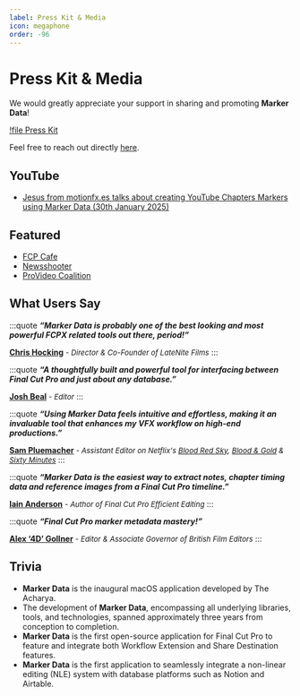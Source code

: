 ```yaml
---
label: Press Kit & Media
icon: megaphone
order: -96
---
```


# Press Kit & Media

We would greatly appreciate your support in sharing and promoting **Marker Data**!

[!file Press Kit](https://github.com/TheAcharya/MarkerData/raw/main/Press%20Kit/press-kit.zip)

Feel free to reach out directly [here](https://theacharya.co/contact).

## YouTube

- [Jesus from motionfx.es talks about creating YouTube Chapters Markers using Marker Data (30th January 2025)](https://www.youtube.com/watch?v=7YNVUjlDhMo)

## Featured

- [FCP Cafe](https://fcp.cafe/ecosystem/tools/#marker-data)
- [Newsshooter](https://www.newsshooter.com/2024/07/10/marker-data-for-final-cut-pro/)
- [ProVideo Coalition](https://www.provideocoalition.com/marker-data-a-quick-look/)

## What Users Say

<style>
	.quote {
		text-align: left;
		color: #FFFFFF;
		border-radius: 10px;
		background-color: #000000;
		border: 2px solid #000000;
		padding-top: 20px;
		padding-left: 20px;
		padding-right: 20px;
		margin-bottom: 20px;
	}
</style>
:::quote
***“Marker Data is probably one of the best looking and most powerful FCPX related tools out there, period!”***<br />

**[Chris Hocking](https://x.com/chrisatlatenite)** <font size="2">- _Director & Co-Founder of LateNite Films_</font>
:::

:::quote
***“A thoughtfully built and powerful tool for interfacing between Final Cut Pro and  just about any database.”***<br />

**[Josh Beal](https://www.jkbedit.com)** <font size="2">- _Editor_</font>
:::

:::quote
***“Using Marker Data feels intuitive and effortless, making it an invaluable tool that enhances my VFX workflow on high-end productions.”***<br />

**[Sam Pluemacher](https://www.imdb.com/name/nm10223233/)** <font size="2">- _Assistant Editor on Netflix's [Blood Red Sky](https://www.imdb.com/title/tt6402468/), [Blood & Gold](https://www.imdb.com/title/tt18073328/) & [Sixty Minutes](https://www.imdb.com/title/tt29538571/)_</font>
:::

:::quote
***“Marker Data is the easiest way to extract notes, chapter timing data and reference images from a Final Cut Pro timeline.”***<br />

**[Iain Anderson](https://iain-anderson.com/)** <font size="2">- _Author of Final Cut Pro Efficient Editing_</font>
:::

:::quote
***“Final Cut Pro marker metadata mastery!”***<br />

**[Alex ‘4D’ Gollner](https://x.com/Alex4D)** <font size="2">- _Editor & Associate Governor of British Film Editors_</font>
:::

## Trivia

- **Marker Data** is the inaugural macOS application developed by The Acharya.
- The development of **Marker Data**, encompassing all underlying libraries, tools, and technologies, spanned approximately three years from conception to completion.
- **Marker Data** is the first open-source application for Final Cut Pro to feature and integrate both Workflow Extension and Share Destination features.
- **Marker Data** is the first application to seamlessly integrate a non-linear editing (NLE) system with database platforms such as Notion and Airtable.